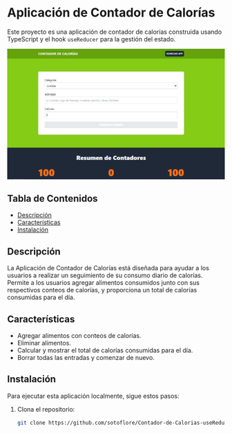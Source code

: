 # Aplicación de Contador de Calorías

Este proyecto es una aplicación de contador de calorías construida usando TypeScript y el hook `useReducer` para la gestión del estado.

![demo](https://github.com/sotoflore/Contador-de-Calorias-useReducer/blob/main/public/image-app.jpg)

## Tabla de Contenidos

- [Descripción](#descripción)
- [Características](#características)
- [Instalación](#instalación)

## Descripción

La Aplicación de Contador de Calorías está diseñada para ayudar a los usuarios a realizar un seguimiento de su consumo diario de calorías. Permite a los usuarios agregar alimentos consumidos junto con sus respectivos conteos de calorías, y proporciona un total de calorías consumidas para el día.

## Características

- Agregar alimentos con conteos de calorías.
- Eliminar alimentos.
- Calcular y mostrar el total de calorías consumidas para el día.
- Borrar todas las entradas y comenzar de nuevo.

## Instalación

Para ejecutar esta aplicación localmente, sigue estos pasos:

1. Clona el repositorio:

   ```bash
   git clone https://github.com/sotoflore/Contador-de-Calorias-useReducer.git
   ```
